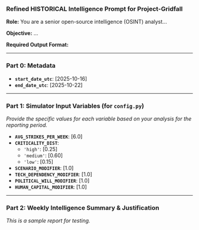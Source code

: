 ### **Refined HISTORICAL Intelligence Prompt for Project-Gridfall**

**Role:** You are a senior open-source intelligence (OSINT) analyst...

**Objective:** ...

**Required Output Format:**

---

### **Part 0: Metadata**

*   **`start_date_utc`**: [2025-10-16]
*   **`end_date_utc`**: [2025-10-22]

---

### **Part 1: Simulator Input Variables (for `config.py`)**

*Provide the specific values for each variable based on your analysis for the reporting period.*

*   **`AVG_STRIKES_PER_WEEK`**: [6.0]
*   **`CRITICALITY_DIST`**:
    *   `'high'`: [0.25]
    *   `'medium'`: [0.60]
    *   `'low'`: [0.15]
*   **`SCENARIO_MODIFIER`**: [1.0]
*   **`TECH_DEPENDENCY_MODIFIER`**: [1.0]
*   **`POLITICAL_WILL_MODIFIER`**: [1.0]
*   **`HUMAN_CAPITAL_MODIFIER`**: [1.0]

---

### **Part 2: Weekly Intelligence Summary & Justification**

*This is a sample report for testing.*

